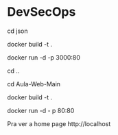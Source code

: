 # DevSecOps

cd json

docker build -t <nome-imagem-json> .

docker run -d -p 3000:80  <nome-imagem-json>


cd ..

cd Aula-Web-Main

docker build -t <nome-imagem-nginx> .

docker run -d - p 80:80 <nome-imagem-nginx>


Pra ver a home page  http://localhost

